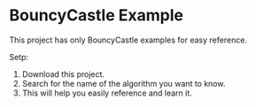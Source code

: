 # BouncyCastle Example
This project has only BouncyCastle examples for easy reference.<br />

Setp:<br />
1. Download this project.<br />
2. Search for the name of the algorithm you want to know.<br />
3. This will help you easily reference and learn it.<br />
